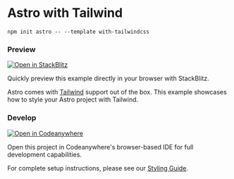 # Astro with Tailwind

```
npm init astro -- --template with-tailwindcss
```

### Preview

[![Open in StackBlitz](https://developer.stackblitz.com/img/open_in_stackblitz.svg)](https://stackblitz.com/github/withastro/astro/tree/latest/examples/with-tailwindcss)

Quickly preview this example directly in your browser with StackBlitz.


Astro comes with [Tailwind](https://tailwindcss.com) support out of the box. This example showcases how to style your Astro project with Tailwind.

### Develop

[![Open in Codeanywhere](https://codeanywhere.com/img/open-in-codeanywhere-btn.svg)](https://app.codeanywhere.com/#https://github.com/withastro/astro/tree/latest/examples/with-tailwindcss)

Open this project in Codeanywhere's browser-based IDE for full development capabilities.

For complete setup instructions, please see our [Styling Guide](https://docs.astro.build/guides/styling#-tailwind).
